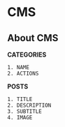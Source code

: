 # CMS #

## About CMS ##

**CATEGORIES**
```
1. NAME
2. ACTIONS
```

**POSTS**
```
1. TITLE
2. DESCRIPTION
3. SUBTITLE
4. IMAGE

```
